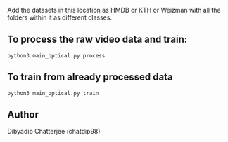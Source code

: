 Add the datasets in this location as HMDB or KTH or Weizman with all the folders within it as different classes.

## To process the raw video data and train:
``` python3 main_optical.py process ```

## To train from already processed data
``` python3 main_optical.py train ```

## Author

Dibyadip Chatterjee (chatdip98)

